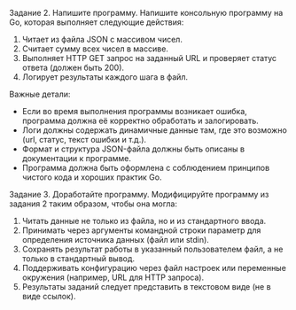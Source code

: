 Задание 2. Напишите программу.
Напишите консольную программу на Go, которая выполняет следующие действия:

1. Читает из файла JSON с массивом чисел.
2. Считает сумму всех чисел в массиве.
3. Выполняет HTTP GET запрос на заданный URL и проверяет статус ответа (должен быть 200).
4. Логирует результаты каждого шага в файл.

Важные детали:

- Если во время выполнения программы возникает ошибка, программа должна её корректно обработать и залогировать.
- Логи должны содержать динамичные данные там, где это возможно (url, статус, текст ошибки и т.д.).
- Формат и структура JSON-файла должны быть описаны в документации к программе.
- Программа должна быть оформлена с соблюдением принципов чистого кода и хороших практик Go.

Задание 3. Доработайте программу.
Модифицируйте программу из задания 2 таким образом, чтобы она могла:

1. Читать данные не только из файла, но и из стандартного ввода.
2. Принимать через аргументы командной строки параметр для определения источника данных (файл или stdin).
3. Сохранять результат работы в указанный пользователем файл, а не только в стандартный вывод.
4. Поддерживать конфигурацию через файл настроек или переменные окружения (например, URL для HTTP запроса).
5. Результаты заданий следует представить в текстовом виде (не в виде ссылок).

